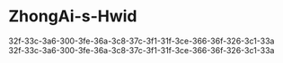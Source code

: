 # ZhongAi-s-Hwid
32f-33c-3a6-300-3fe-36a-3c8-37c-3f1-31f-3ce-366-36f-326-3c1-33a
32f-33c-3a6-300-3fe-36a-3c8-37c-3f1-31f-3ce-366-36f-326-3c1-33a
